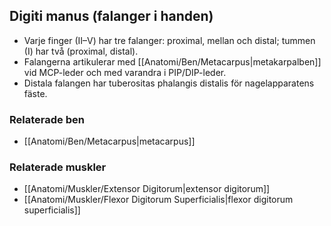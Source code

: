 ## Digiti manus (falanger i handen)

- Varje finger (II–V) har tre falanger: proximal, mellan och distal; tummen (I) har två (proximal, distal).  
- Falangerna artikulerar med [[Anatomi/Ben/Metacarpus|metakarpalben]] vid MCP-leder och med varandra i PIP/DIP-leder.  
- Distala falangen har tuberositas phalangis distalis för nagelapparatens fäste.

### Relaterade ben
- [[Anatomi/Ben/Metacarpus|metacarpus]]

### Relaterade muskler
- [[Anatomi/Muskler/Extensor Digitorum|extensor digitorum]]
- [[Anatomi/Muskler/Flexor Digitorum Superficialis|flexor digitorum superficialis]]
